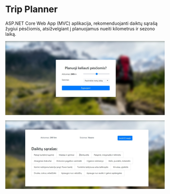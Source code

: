 # Trip Planner
ASP.NET Core Web App (MVC) aplikacija, rekomenduojanti daiktų sąrašą žygiui pėsčiomis, atsižvelgiant į planuojamus nueiti kilometrus ir sezono laiką.

![screenshot1](https://github.com/eimuc/trip-planner/blob/master/wwwroot/images/scr1.jpg)

![screenshot1](https://github.com/eimuc/trip-planner/blob/master/wwwroot/images/scr2.jpg)
